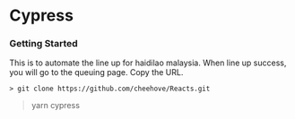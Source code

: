 # Cypress

### Getting Started

This is to automate the line up for haidilao malaysia.
When line up success, you will go to the queuing page.
Copy the URL.

```
> git clone https://github.com/cheehove/Reacts.git

```
> yarn cypress
```
